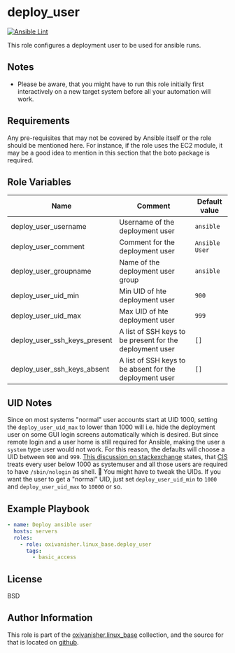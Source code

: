 deploy_user
===========
[![Ansible Lint](https://github.com/oxivanisher/role-deploy_user/actions/workflows/ansible-lint.yml/badge.svg)](https://github.com/oxivanisher/role-deploy_user/actions/workflows/ansible-lint.yml)

This role configures a deployment user to be used for ansible runs.

Notes
-----

* Please be aware, that you might have to run this role initially first interactively on a new target system before all your automation will work.

Requirements
------------

Any pre-requisites that may not be covered by Ansible itself or the role should be mentioned here. For instance, if the role uses the EC2 module, it may be a good idea to mention in this section that the boto package is required.

Role Variables
--------------

| Name                         | Comment                                                  | Default value  |
|------------------------------|----------------------------------------------------------|----------------|
| deploy_user_username         | Username of the deployment user                          | `ansible`      |
| deploy_user_comment          | Comment for the deployment user                          | `Ansible User` |
| deploy_user_groupname        | Name of the deployment user group                        | `ansible`      |
| deploy_user_uid_min          | Min UID of hte deployment user                           | `900`          |
| deploy_user_uid_max          | Max UID of hte deployment user                           | `999`          |
| deploy_user_ssh_keys_present | A list of SSH keys to be present for the deployment user | `[]`           |
| deploy_user_ssh_keys_absent  | A list of SSH keys to be absent for the deployment user  | `[]`           |

## UID Notes
Since on most systems "normal" user accounts start at UID 1000, setting the `deploy_user_uid_max` to lower than 1000 will i.e. hide the deployment user on some GUI login screens automatically which is desired. But since remote login and a user home is still required for Ansible, making the user a `system` type user would not work. For this reason, the defaults will choose a UID between `900` and `999`. [This discussion on stackexchange](https://unix.stackexchange.com/questions/80277/whats-the-difference-between-a-normal-user-and-a-system-user) states, that [CIS](https://www.cisecurity.org/) treats every user below 1000 as systemuser and all those users are required to have `/sbin/nologin` as shell. 🤷 You might have to tweak the UIDs.
If you want the user to get a "normal" UID, just set `deploy_user_uid_min` to `1000` and `deploy_user_uid_max` to `10000` or so.

Example Playbook
----------------

```yaml
- name: Deploy ansible user
  hosts: servers
  roles:
    - role: oxivanisher.linux_base.deploy_user
      tags:
        - basic_access
```

License
-------

BSD

Author Information
------------------

This role is part of the [oxivanisher.linux_base](https://galaxy.ansible.com/ui/repo/published/oxivanisher/linux_base/) collection, and the source for that is located on [github](https://github.com/oxivanisher/collection-linux_base).
